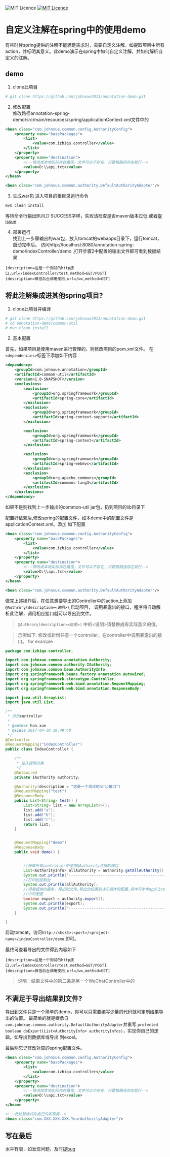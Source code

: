 ![MIT Licence](https://travis-ci.org/johnxue2013/annotation-demo.svg?branch=master)
[![MIT Licence](https://badges.frapsoft.com/os/mit/mit.svg?v=103)](https://opensource.org/licenses/mit-license.php)
# 自定义注解在spring中的使用demo
有些时候spring提供的注解不能满足需求时，需要自定义注解。如提取项目中所有action，并标明其意义。此demo演示在spring中如何自定义注解，并如何解析自定义的注解。

## demo
1. clone此项目
```bash
# git clone https://github.com/johnxue2013/annotation-demo.git

```

2. 修改配置  
  修改路径annotation-spring-demo/src/main/resources/spring/applicationContext.xml文件中的  
```xml
<bean class="com.johnxue.common.config.AuthorityConfig">
    <property name="basePackages">
        <list>
            <value>com.izhiqu.controller</value>
        </list>
    </property>
    <property name="destination">
        <!--修改成本地实际存在路径，文件可以不存在，只要根路径存在就行-->
        <value>D:\\api.txt</value>
    </property>
</bean>

<bean class="com.johnxue.common.authority.DefaultAuthorityAdapter"/>

```  
3. 生成war包
进入项目的根目录运行命令  
```Bash
mvn clean install
```
等待命令行输出BUILD SUCCESS字样，失败请检查是否maven版本过低,或者[提issue][1]

4. 部署运行  
找到上一步骤输出的war包，放入tomcat的webapps目录下，运行tomcat，启动完毕后。
访问http://localhost:8080/annotation-spring-demo/indexController/demo ,打开步骤2中配置的输出文件即可看到数据结果
``` 
[description=这是一个测试的http接口,url=/indexController/test,method=GET/POST]
[description=微信后台调用使用,url=/wx,method=GET]

```  
   
## 将此注解集成进其他spring项目?  
1. clone此项目并编译
```bash
# git clone https://github.com/johnxue2013/annotation-demo.git
# cd annotation-demo/common-util
# mvn clean install

```
2. 基本配置

首先，如果项目是使用maven进行管理的，则修改项目的pom.xml文件。
在`<dependencies>`标签下添加如下内容
```xml
<dependency>
    <groupId>com.johnxue.annotation</groupId>
    <artifactId>common-util</artifactId>
    <version>1.0-SNAPSHOT</version>
    <exclusions>
        <exclusion>
            <groupId>org.springframework</groupId>
            <artifactId>spring-core</artifactId>
        </exclusion>
        <exclusion>
            <groupId>org.springframework</groupId>
            <artifactId>spring-context-support</artifactId>
        </exclusion>

        <exclusion>
            <groupId>org.springframework</groupId>
            <artifactId>spring-context</artifactId>
        </exclusion>

        <exclusion>
            <groupId>org.springframework</groupId>
            <artifactId>spring-webmvc</artifactId>
        </exclusion>
        <exclusion>
            <groupId>org.apache.commons</groupId>
            <artifactId>commons-lang3</artifactId>
        </exclusion>
    </exclusions>
</dependency>
```
如果不是则找到上一步输出的common-util jar包，扔到项目的lib目录下


配置好依赖后,修改spring的配置文件，如本demo中的配置文件是applicationContext.xml。添加
如下配置
```xml
<bean class="com.johnxue.common.config.AuthorityConfig">
    <property name="basePackages">
        <list>
            <value>com.izhiqu.controller</value>
        </list>
    </property>
    <property name="destination">
        <!--修改成本地实际存在路径，文件可以不存在，只要根路径存在就行-->
        <value>D:\\api.txt</value>
    </property>
</bean>

<bean class="com.johnxue.common.authority.DefaultAuthorityAdapter"/>

```

做完上述操作后，在任意想要导出的Controller中的action上添加`@Authrory(description=<说明>)`,启动项目，
调用暴露出的接口，程序将自动解析此注解，调用相应接口就可以导出到文件。

> `@Authrory(description=<说明>)` 中的<说明>请替换成有实际意义的值。


> 示例如下: 修改或新增任意一个controller，在controller中调用暴露出的接口。
for example
```java
package com.izhiqu.controller;

import com.johnxue.common.annotation.Authority;
import com.johnxue.common.authority.IAuthority;
import com.johnxue.common.bean.AuthorityInfo;
import org.springframework.beans.factory.annotation.Autowired;
import org.springframework.stereotype.Controller;
import org.springframework.web.bind.annotation.RequestMapping;
import org.springframework.web.bind.annotation.ResponseBody;

import java.util.ArrayList;
import java.util.List;

/**
 * 示例controller
 *
 * @author han.xue
 * @since 2017-04-30 19:49:40
 */
@Controller
@RequestMapping("indexController")
public class IndexController {

    /**
     * 注入提供的类
     */
    @Autowired
    private IAuthority authority;

    @Authority(description = "这是一个测试的http接口")
    @RequestMapping("test")
    @ResponseBody
    public List<String> test() {
        List<String> list = new ArrayList<>();
        list.add("a");
        list.add("b");
        list.add("c");
        return list;
    }


    @RequestMapping("demo")
    @ResponseBody
    public void demo() {


        //获取所有controller中使用@Authority注解的接口
        List<AuthorityInfo> allAuthority = authority.getAllAuthority();
        System.out.println("---------------------------------------------------");
        //打印到控制台
        System.out.println(allAuthority);
        //调用提供的服务，导出到文件,导出的位置取决于具体的配置,具体可参考applicationContext.xml
        //中的配置
        boolean export = authority.export();
        System.out.println(export);
        System.out.println("---------------------------------------------------");
    }

}

```  
启动tomcat，访问`http://<host>:<port>/<project-name>/indexController/demo` 即可。

最终可查看导出的文件得到内容如下
``` 
[description=这是一个测试的http接口,url=/indexController/test,method=GET/POST]
[description=微信后台调用使用,url=/wx,method=GET]

```  
> 说明：结果文件中的第二条是另一个WeChatController中的  

## 不满足于导出结果到文件?
导出到文件只是一个简单的demo，你可以只需要编写少量的代码就可定制结果导出的位置。
最简单的就是继承自`com.johnxue.common.authority.DefaultAuthorityAdapter`并重写
`protected boolean doExport(List<AuthorityInfo> authorityInfos)`，实现你自己的逻辑。如导出到数据库或导出
到excel。  

最后别忘记修改对应的spring配置文件。  
```xml
<bean class="com.johnxue.common.config.AuthorityConfig">
    <property name="basePackages">
        <list>
            <value>com.izhiqu.controller</value>
        </list>
    </property>
    <property name="destination">
        <!--修改成本地实际存在路径，文件可以不存在，只要根路径存在就行-->
        <value>D:\\api.txt</value>
    </property>
</bean>  

<!--此处替换成你自己的实现类-->
<bean class="com.XXX.XXX.XXX.YourAuthorityAdapter"/>

```


## 写在最后  
水平有限，如发现问题，及时[提bug][1]  





[1]:https://github.com/johnxue2013/annotation-demo/issues "提bug的超链接"








